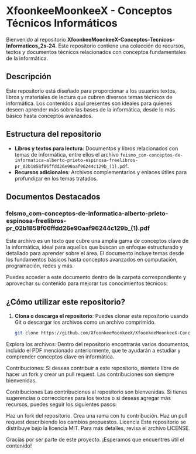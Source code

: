 # XfoonkeeMoonkeeX - Conceptos Técnicos Informáticos

Bienvenido al repositorio **XfoonkeeMoonkeeX-Conceptos-Tecnicos-Informaticos_2s-24**. Este repositorio contiene una colección de recursos, textos y documentos técnicos relacionados con conceptos fundamentales de la informática.

## Descripción

Este repositorio está diseñado para proporcionar a los usuarios textos, libros y materiales de lectura que cubren diversos temas técnicos de informática. Los contenidos aquí presentes son ideales para quienes deseen aprender más sobre las bases de la informática, desde lo más básico hasta conceptos avanzados.

## Estructura del repositorio

- **Libros y textos para lectura**: Documentos y libros relacionados con temas de informática, entre ellos el archivo `feismo_com-conceptos-de-informatica-alberto-prieto-espinosa-freelibros-pr_02b1858f06ffdd26e90aaf96244c129b_(1).pdf`.
- **Recursos adicionales**: Archivos complementarios y enlaces útiles para profundizar en los temas tratados.

## Documentos Destacados

### **feismo_com-conceptos-de-informatica-alberto-prieto-espinosa-freelibros-pr_02b1858f06ffdd26e90aaf96244c129b_(1).pdf**

Este archivo es un texto que cubre una amplia gama de conceptos clave de la informática, ideal para aquellos que buscan un enfoque estructurado y detallado para aprender sobre el área. El documento incluye temas desde los fundamentos básicos hasta conceptos avanzados en computación, programación, redes y más. 

Puedes acceder a este documento dentro de la carpeta correspondiente y aprovechar su contenido para mejorar tus conocimientos técnicos.

## ¿Cómo utilizar este repositorio?

1. **Clona o descarga el repositorio**: Puedes clonar este repositorio usando Git o descargar los archivos como un archivo comprimido.
   ```bash
   git clone https://github.com/XfoonkeeMoonkeeX/XfoonkeeMoonkeeX-Conceptos-Tecnicos-Informaticos_2s-24.git
Explora los archivos: Dentro del repositorio encontrarás varios documentos, incluido el PDF mencionado anteriormente, que te ayudarán a estudiar y comprender conceptos clave en informática.

Contribuciones: Si deseas contribuir a este repositorio, siéntete libre de hacer un fork y crear un pull request. Las contribuciones son siempre bienvenidas.

Contribuciones
Las contribuciones al repositorio son bienvenidas. Si tienes sugerencias o correcciones para los textos o si deseas agregar más recursos, puedes seguir los siguientes pasos:

Haz un fork del repositorio.
Crea una rama con tu contribución.
Haz un pull request describiendo los cambios propuestos.
Licencia
Este repositorio se distribuye bajo la licencia MIT. Para más detalles, revisa el archivo LICENSE.

Gracias por ser parte de este proyecto. ¡Esperamos que encuentres útil el contenido!

